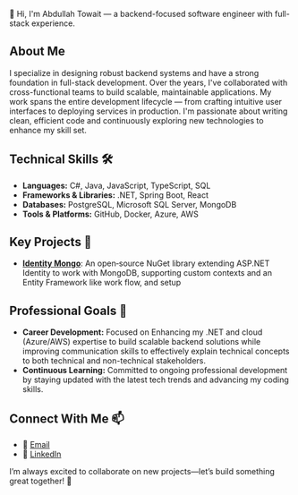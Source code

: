 👋 Hi, I'm Abdullah Towait — a backend-focused software engineer with full-stack experience.

## About Me
I specialize in designing robust backend systems and have a strong foundation in full-stack development. Over the years, I've collaborated with cross-functional teams to build scalable, maintainable applications. My work spans the entire development lifecycle — from crafting intuitive user interfaces to deploying services in production. I'm passionate about writing clean, efficient code and continuously exploring new technologies to enhance my skill set.

## Technical Skills 🛠️
- **Languages:** C#, Java, JavaScript, TypeScript, SQL
- **Frameworks & Libraries:** .NET, Spring Boot, React
- **Databases:** PostgreSQL, Microsoft SQL Server, MongoDB  
- **Tools & Platforms:** GitHub, Docker, Azure, AWS

## Key Projects 🚀
- [**Identity Mongo**](https://github.com/ABT099/Identity.Mongo): 
  An open‑source NuGet library extending ASP.NET Identity to work with MongoDB, supporting custom contexts and an Entity Framework like work flow, and setup

## Professional Goals 🎯
- **Career Development:** Focused on Enhancing my .NET and cloud (Azure/AWS) expertise to build scalable backend solutions while improving communication skills to effectively explain technical concepts to both technical and non-technical stakeholders.
- **Continuous Learning:** Committed to ongoing professional development by staying updated with the latest tech trends and advancing my coding skills.

## Connect With Me 📫
- 📧 [Email](mailto:abdo.formal99@gmail.com)
- 💼 [LinkedIn](https://www.linkedin.com/in/abdullah-towait)

I’m always excited to collaborate on new projects—let’s build something great together! 🤝
